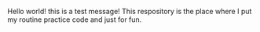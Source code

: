 Hello world!
this is a test message!
This respository is the place where I put my routine practice code and just for fun.
